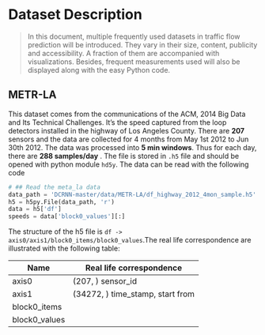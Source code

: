 # Dataset Description

> In this document, multiple frequently used datasets in traffic flow prediction will be introduced. They vary in their size, content, publicity and accessibility. A fraction of them are accompanied with visualizations. Besides, frequent measurements used will also be displayed along with the easy Python code.

## METR-LA
This dataset comes from the communications of the ACM, 2014 Big Data and Its Technical Challenges. It’s the speed captured from the loop detectors installed in the highway of Los Angeles County. There are **207** sensors and the data are collected for 4 months from May 1st 2012 to Jun 30th 2012. The data was processed into **5 min windows**. Thus for each day, there are **288 samples/day** . The file is stored in `.h5` file and should be opened with python module `hd5y`. The data can be read with the following code

```Python
# ## Read the meta_la data
data_path = 'DCRNN-master/data/METR-LA/df_highway_2012_4mon_sample.h5'
h5 = h5py.File(data_path, 'r')
data = h5['df']
speeds = data['block0_values'][:]
```

The structure of the h5 file is `df -> axis0/axis1/block0_items/block0_values`.The real life correspondence are illustrated with the following table:

| Name | Real life correspondence |
| ---- | ----|
| axis0 | (207, ) sensor_id |
| axis1 | (34272, ) time_stamp, start from |
| block0_items | |
| block0_values | |
